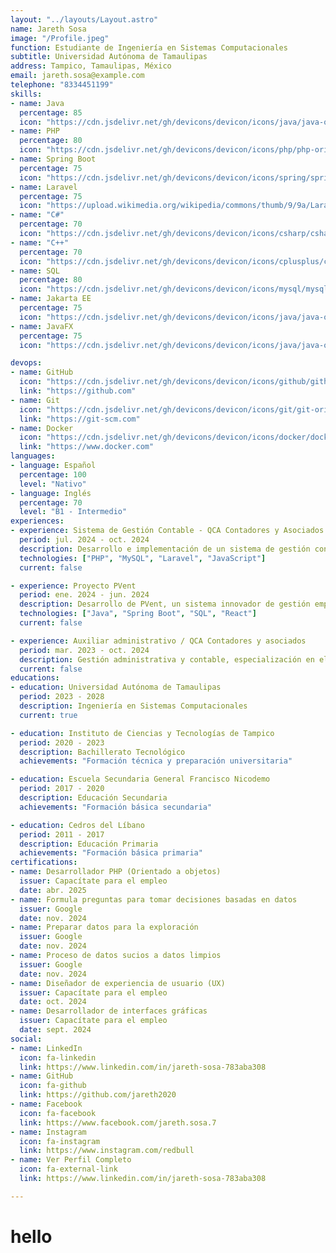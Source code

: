 ```yaml
---
layout: "../layouts/Layout.astro"
name: Jareth Sosa
image: "/Profile.jpeg"
function: Estudiante de Ingeniería en Sistemas Computacionales
subtitle: Universidad Autónoma de Tamaulipas
address: Tampico, Tamaulipas, México
email: jareth.sosa@example.com
telephone: "8334451199"
skills:
- name: Java
  percentage: 85
  icon: "https://cdn.jsdelivr.net/gh/devicons/devicon/icons/java/java-original.svg"
- name: PHP
  percentage: 80
  icon: "https://cdn.jsdelivr.net/gh/devicons/devicon/icons/php/php-original.svg"
- name: Spring Boot
  percentage: 75
  icon: "https://cdn.jsdelivr.net/gh/devicons/devicon/icons/spring/spring-original.svg"
- name: Laravel
  percentage: 75
  icon: "https://upload.wikimedia.org/wikipedia/commons/thumb/9/9a/Laravel.svg/1200px-Laravel.svg.png"
- name: "C#"
  percentage: 70
  icon: "https://cdn.jsdelivr.net/gh/devicons/devicon/icons/csharp/csharp-original.svg"
- name: "C++"
  percentage: 70
  icon: "https://cdn.jsdelivr.net/gh/devicons/devicon/icons/cplusplus/cplusplus-original.svg"
- name: SQL
  percentage: 80
  icon: "https://cdn.jsdelivr.net/gh/devicons/devicon/icons/mysql/mysql-original.svg"
- name: Jakarta EE
  percentage: 75
  icon: "https://cdn.jsdelivr.net/gh/devicons/devicon/icons/java/java-original.svg"
- name: JavaFX
  percentage: 75
  icon: "https://cdn.jsdelivr.net/gh/devicons/devicon/icons/java/java-original.svg"

devops:
- name: GitHub
  icon: "https://cdn.jsdelivr.net/gh/devicons/devicon/icons/github/github-original.svg"
  link: "https://github.com"
- name: Git
  icon: "https://cdn.jsdelivr.net/gh/devicons/devicon/icons/git/git-original.svg"
  link: "https://git-scm.com"
- name: Docker
  icon: "https://cdn.jsdelivr.net/gh/devicons/devicon/icons/docker/docker-original.svg"
  link: "https://www.docker.com"
languages:
- language: Español
  percentage: 100
  level: "Nativo"
- language: Inglés
  percentage: 70
  level: "B1 - Intermedio"
experiences:
- experience: Sistema de Gestión Contable - QCA Contadores y Asociados
  period: jul. 2024 - oct. 2024
  description: Desarrollo e implementación de un sistema de gestión contable personalizado para QCA Contadores y Asociados. El sistema optimiza los procesos contables y la gestión de datos de la empresa.
  technologies: ["PHP", "MySQL", "Laravel", "JavaScript"]
  current: false

- experience: Proyecto PVent
  period: ene. 2024 - jun. 2024
  description: Desarrollo de PVent, un sistema innovador de gestión empresarial. El proyecto implicó la implementación de funcionalidades avanzadas y una interfaz de usuario intuitiva.
  technologies: ["Java", "Spring Boot", "SQL", "React"]
  current: false

- experience: Auxiliar administrativo / QCA Contadores y asociados
  period: mar. 2023 - oct. 2024
  description: Gestión administrativa y contable, especialización en el manejo de bases de datos y sistemas Compaq contable. Optimización de procesos internos y manejo eficiente de la información financiera.
  current: false
educations:
- education: Universidad Autónoma de Tamaulipas
  period: 2023 - 2028
  description: Ingeniería en Sistemas Computacionales
  current: true

- education: Instituto de Ciencias y Tecnologías de Tampico
  period: 2020 - 2023
  description: Bachillerato Tecnológico
  achievements: "Formación técnica y preparación universitaria"

- education: Escuela Secundaria General Francisco Nicodemo
  period: 2017 - 2020
  description: Educación Secundaria
  achievements: "Formación básica secundaria"

- education: Cedros del Líbano
  period: 2011 - 2017
  description: Educación Primaria
  achievements: "Formación básica primaria"
certifications:
- name: Desarrollador PHP (Orientado a objetos)
  issuer: Capacítate para el empleo
  date: abr. 2025
- name: Formula preguntas para tomar decisiones basadas en datos
  issuer: Google
  date: nov. 2024
- name: Preparar datos para la exploración
  issuer: Google
  date: nov. 2024
- name: Proceso de datos sucios a datos limpios
  issuer: Google
  date: nov. 2024
- name: Diseñador de experiencia de usuario (UX)
  issuer: Capacítate para el empleo
  date: oct. 2024
- name: Desarrollador de interfaces gráficas
  issuer: Capacítate para el empleo
  date: sept. 2024
social:
- name: LinkedIn
  icon: fa-linkedin
  link: https://www.linkedin.com/in/jareth-sosa-783aba308
- name: GitHub
  icon: fa-github
  link: https://github.com/jareth2020
- name: Facebook
  icon: fa-facebook
  link: https://www.facebook.com/jareth.sosa.7
- name: Instagram
  icon: fa-instagram
  link: https://www.instagram.com/redbull
- name: Ver Perfil Completo
  icon: fa-external-link
  link: https://www.linkedin.com/in/jareth-sosa-783aba308

---
```


# hello
